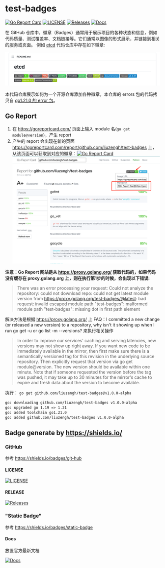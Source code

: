 # test-badges
[![Go Report Card](https://goreportcard.com/badge/github.com/liuzengh/test-badges)](https://goreportcard.com/report/github.com/liuzengh/test-badges)
[![LICENSE](https://img.shields.io/badge/license-BSD--3--Clause-green)](https://github.com/liuzengh/test-badges/blob/main/LICENSE)
[![Releases](https://img.shields.io/github/release/liuzengh/test-badges.svg?style=flat-square)](https://github.com/liuzengh/test-badges/releases)
[![Docs](https://img.shields.io/badge/docs-latest-green)](https://github.com/liuzengh/test-badges)

在 GitHub 仓库中，徽章（Badges）通常用于展示项目的各种状态和信息，例如代码质量、测试覆盖率、文档链接等。它们通常以图像的形式展示，并链接到相关的服务或页面。
例如 [etcd](https://github.com/etcd-io/etcd) 代码仓库中存在如下徽章:

![etcd-badges](etcd-badges.png)

本代码仓库展示如何为一个开源仓库添加各种徽章，本仓库的 errors 包的代码拷贝自 [go1.21.0 的 error 包](https://cs.opensource.google/go/go/+/refs/tags/go1.20:src/errors/)。

## Go Report

1. 在 https://goreportcard.com/ 页面上输入 module 名(`go get module@version`)，产生 report
2. 产生的 report 会出现在新的页面 https://goreportcard.com/report/github.com/liuzengh/test-badges 上，从该页面可以获取到对应的徽章：[![Go Report Card](https://goreportcard.com/badge/github.com/liuzengh/test-badges)](https://goreportcard.com/report/github.com/liuzengh/test-badges)
![go-report](go-report.png)

**注意：Go Report 网站是从 https://proxy.golang.org/ 获取代码的，如果代码没有缓存在 proxy.golang.org 上，则在执行第1步的时候，会出现以下错误:**

> There was an error processing your request: Could not analyze the repository: could not download repo: could not get latest module version from https://proxy.golang.org/test-badges/@latest: bad request: invalid escaped module path "test-badges": malformed module path "test-badges": missing dot in first path element

解决方法是根据 https://proxy.golang.org/ 上 FAQ：I committed a new change (or released a new version) to a repository, why isn't it showing up when I run go get -u or go list -m --versions? 来执行相关操作

> In order to improve our services' caching and serving latencies, new versions may not show up right away. 
> If you want new code to be immediately available in the mirror, then first make sure there is a semantically versioned tag for this revision in the underlying source repository.
> Then explicitly request that version via go get module@version. 
> The new version should be available within one minute.
> Note that if someone requested the version before the tag was pushed, it may take up to 30 minutes for the mirror's cache to expire and fresh data about the version to become available.

执行： `go get github.com/liuzengh/test-badges@v1.0.0-alpha`

```ascii
go: downloading github.com/liuzengh/test-badges v1.0.0-alpha
go: upgraded go 1.19 => 1.21
go: added toolchain go1.21.0
go: added github.com/liuzengh/test-badges v1.0.0-alpha
```

## Badge generate by https://shields.io/

### GitHub

参考 https://shields.io/badges/git-hub

#### LICENSE

[![LICENSE](https://img.shields.io/github/license/liuzengh/test-badges.svg?style=flat-square)](https://github.com/liuzengh/test-badges/blob/main/LICENSE)

#### RELEASE

[![Releases](https://img.shields.io/github/release/liuzengh/test-badges.svg?style=flat-square)](https://github.com/liuzengh/test-badges/releases)

###  "Static Badge"

参考 https://shields.io/badges/static-badge

#### Docs

放置官方最新文档

[![Docs](https://img.shields.io/badge/docs-latest-green)](https://github.com/liuzengh/test-badges)

